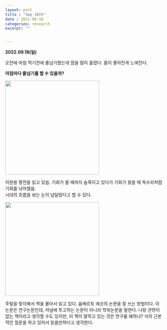 ```yaml
---
layout: post
title : "Sep 18th"
date : 2021-09-18
categories: research
excerpt: ""


---
```

 

**2022.09.18(일)**


오전에 아침 먹기전에 줄넘기했는데 땀을 많이 흘렸다. 몸이 좋아진게 느껴진다.

**아침마다 줄넘기를 할 수 있을까?**


<img src="https://jinhong-park.github.io/journal2/images/20220918-WYLEE.jpeg" width="300">

이완용 평전을 읽고 있음.
기회가 올 때까지 숨죽이고 있다가 기회가 왔을 때 독수리처럼 기회를 낚아챘음.  
시대의 흐름을 보는 눈이 남달랐다고 할 수 있다. 



<img src="https://jinhong-park.github.io/journal2/images/20220918-JmbertoEco.png" width="300">

주말을 맞이해서 책을 몰아서 읽고 있다. 움베르토 에코의 논문을 잘 쓰는 방법이다. 이 논문은 연구논문인데, 저널에 투고하는 논문이 아니라 학위논문을 말한다. 
나랑 관련이 없는 책이라고 생각할 수도 있지만, 이 책이 말하고 있는 것은 연구를 왜하냐? 식의 근본적인 질문을 하고 있어서 읽을만하다고 생각한다. 

